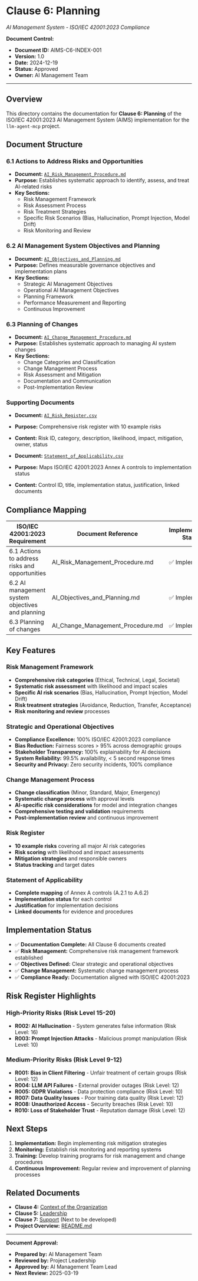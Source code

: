 # Clause 6: Planning
*AI Management System - ISO/IEC 42001:2023 Compliance*

**Document Control:**
- **Document ID:** AIMS-C6-INDEX-001
- **Version:** 1.0
- **Date:** 2024-12-19
- **Status:** Approved
- **Owner:** AI Management Team

---

## Overview

This directory contains the documentation for **Clause 6: Planning** of the ISO/IEC 42001:2023 AI Management System (AIMS) implementation for the `llm-agent-mcp` project.

## Document Structure

### 6.1 Actions to Address Risks and Opportunities
- **Document:** [`AI_Risk_Management_Procedure.md`](./AI_Risk_Management_Procedure.md)
- **Purpose:** Establishes systematic approach to identify, assess, and treat AI-related risks
- **Key Sections:**
  - Risk Management Framework
  - Risk Assessment Process
  - Risk Treatment Strategies
  - Specific Risk Scenarios (Bias, Hallucination, Prompt Injection, Model Drift)
  - Risk Monitoring and Review

### 6.2 AI Management System Objectives and Planning
- **Document:** [`AI_Objectives_and_Planning.md`](./AI_Objectives_and_Planning.md)
- **Purpose:** Defines measurable governance objectives and implementation plans
- **Key Sections:**
  - Strategic AI Management Objectives
  - Operational AI Management Objectives
  - Planning Framework
  - Performance Measurement and Reporting
  - Continuous Improvement

### 6.3 Planning of Changes
- **Document:** [`AI_Change_Management_Procedure.md`](./AI_Change_Management_Procedure.md)
- **Purpose:** Establishes systematic approach to managing AI system changes
- **Key Sections:**
  - Change Categories and Classification
  - Change Management Process
  - Risk Assessment and Mitigation
  - Documentation and Communication
  - Post-Implementation Review

### Supporting Documents
- **Document:** [`AI_Risk_Register.csv`](./AI_Risk_Register.csv)
- **Purpose:** Comprehensive risk register with 10 example risks
- **Content:** Risk ID, category, description, likelihood, impact, mitigation, owner, status

- **Document:** [`Statement_of_Applicability.csv`](./Statement_of_Applicability.csv)
- **Purpose:** Maps ISO/IEC 42001:2023 Annex A controls to implementation status
- **Content:** Control ID, title, implementation status, justification, linked documents

## Compliance Mapping

| ISO/IEC 42001:2023 Requirement | Document Reference | Implementation Status |
|--------------------------------|-------------------|----------------------|
| 6.1 Actions to address risks and opportunities | AI_Risk_Management_Procedure.md | ✅ Implemented |
| 6.2 AI management system objectives and planning | AI_Objectives_and_Planning.md | ✅ Implemented |
| 6.3 Planning of changes | AI_Change_Management_Procedure.md | ✅ Implemented |

## Key Features

### Risk Management Framework
- **Comprehensive risk categories** (Ethical, Technical, Legal, Societal)
- **Systematic risk assessment** with likelihood and impact scales
- **Specific AI risk scenarios** (Bias, Hallucination, Prompt Injection, Model Drift)
- **Risk treatment strategies** (Avoidance, Reduction, Transfer, Acceptance)
- **Risk monitoring and review** processes

### Strategic and Operational Objectives
- **Compliance Excellence:** 100% ISO/IEC 42001:2023 compliance
- **Bias Reduction:** Fairness scores > 95% across demographic groups
- **Stakeholder Transparency:** 100% explainability for AI decisions
- **System Reliability:** 99.5% availability, < 5 second response times
- **Security and Privacy:** Zero security incidents, 100% compliance

### Change Management Process
- **Change classification** (Minor, Standard, Major, Emergency)
- **Systematic change process** with approval levels
- **AI-specific risk considerations** for model and integration changes
- **Comprehensive testing and validation** requirements
- **Post-implementation review** and continuous improvement

### Risk Register
- **10 example risks** covering all major AI risk categories
- **Risk scoring** with likelihood and impact assessments
- **Mitigation strategies** and responsible owners
- **Status tracking** and target dates

### Statement of Applicability
- **Complete mapping** of Annex A controls (A.2.1 to A.6.2)
- **Implementation status** for each control
- **Justification** for implementation decisions
- **Linked documents** for evidence and procedures

## Implementation Status

- ✅ **Documentation Complete:** All Clause 6 documents created
- ✅ **Risk Management:** Comprehensive risk management framework established
- ✅ **Objectives Defined:** Clear strategic and operational objectives
- ✅ **Change Management:** Systematic change management process
- ✅ **Compliance Ready:** Documentation aligned with ISO/IEC 42001:2023

## Risk Register Highlights

### High-Priority Risks (Risk Level 15-20)
- **R002: AI Hallucination** - System generates false information (Risk Level: 16)
- **R003: Prompt Injection Attacks** - Malicious prompt manipulation (Risk Level: 10)

### Medium-Priority Risks (Risk Level 9-12)
- **R001: Bias in Client Filtering** - Unfair treatment of certain groups (Risk Level: 12)
- **R004: LLM API Failures** - External provider outages (Risk Level: 12)
- **R005: GDPR Violations** - Data protection compliance (Risk Level: 10)
- **R007: Data Quality Issues** - Poor training data quality (Risk Level: 12)
- **R008: Unauthorized Access** - Security breaches (Risk Level: 10)
- **R010: Loss of Stakeholder Trust** - Reputation damage (Risk Level: 12)

## Next Steps

1. **Implementation:** Begin implementing risk mitigation strategies
2. **Monitoring:** Establish risk monitoring and reporting systems
3. **Training:** Develop training programs for risk management and change procedures
4. **Continuous Improvement:** Regular review and improvement of planning processes

## Related Documents

- **Clause 4:** [Context of the Organization](../Clause4_Context/)
- **Clause 5:** [Leadership](../Clause5_Leadership/)
- **Clause 7:** [Support](../Clause7_Support/) (Next to be developed)
- **Project Overview:** [README.md](../../../README.md)

---

**Document Approval:**
- **Prepared by:** AI Management Team
- **Reviewed by:** Project Leadership
- **Approved by:** AI Management Team Lead
- **Next Review:** 2025-03-19 